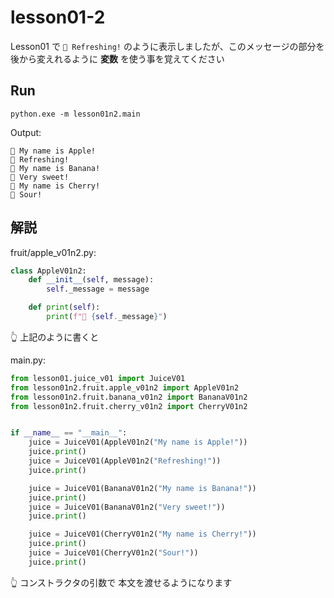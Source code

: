 # lesson01-2

Lesson01 で `🍎 Refreshing!` のように表示しましたが、このメッセージの部分を後から変えれるように **変数** を使う事を覚えてください

## Run

```shell
python.exe -m lesson01n2.main
```

Output:  

```plain
🍎 My name is Apple!
🍎 Refreshing!
🍌 My name is Banana!
🍌 Very sweet!
🍒 My name is Cherry!
🍒 Sour!
```

## 解説

fruit/apple_v01n2.py:  

```python
class AppleV01n2:
    def __init__(self, message):
        self._message = message

    def print(self):
        print(f"🍎 {self._message}")
```

👆 上記のように書くと  

main.py:  

```python
from lesson01.juice_v01 import JuiceV01
from lesson01n2.fruit.apple_v01n2 import AppleV01n2
from lesson01n2.fruit.banana_v01n2 import BananaV01n2
from lesson01n2.fruit.cherry_v01n2 import CherryV01n2


if __name__ == "__main__":
    juice = JuiceV01(AppleV01n2("My name is Apple!"))
    juice.print()
    juice = JuiceV01(AppleV01n2("Refreshing!"))
    juice.print()

    juice = JuiceV01(BananaV01n2("My name is Banana!"))
    juice.print()
    juice = JuiceV01(BananaV01n2("Very sweet!"))
    juice.print()

    juice = JuiceV01(CherryV01n2("My name is Cherry!"))
    juice.print()
    juice = JuiceV01(CherryV01n2("Sour!"))
    juice.print()
```

👆 コンストラクタの引数で 本文を渡せるようになります  
